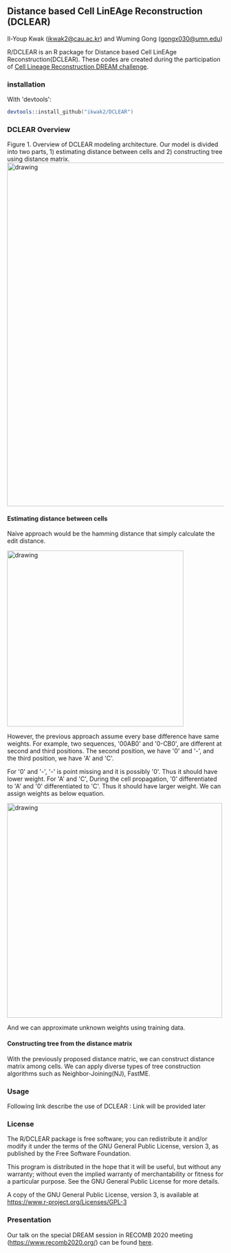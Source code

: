 ## Distance based Cell LinEAge Reconstruction (DCLEAR)

Il-Youp Kwak (<ikwak2@cau.ac.kr>) and Wuming Gong (<gongx030@umn.edu>)

R/DCLEAR is an R package for Distance based Cell LinEAge Reconstruction(DCLEAR). These codes are created during the participation of [Cell Lineage Reconstruction DREAM challenge](https://www.synapse.org/#!Synapse:syn20692755/wiki/595096).

### installation

With 'devtools':
```S
devtools::install_github("ikwak2/DCLEAR")
```

### DCLEAR Overview 

Figure 1. Overview of DCLEAR modeling architecture. Our model is divided into two parts, 1) estimating distance between cells and 2) constructing tree using distance matrix.
<img src="https://ikwak2.github.io/tmpimages/modeling_overview.png" alt="drawing" width="800"/>

#### Estimating distance between cells

Naive approach would be the hamming distance that simply calculate the edit distance.

<img src="https://ikwak2.github.io/tmpimages/hamming.PNG" alt="drawing" width="410"/>

However, the previous approach assume every base difference have same weights. For example, two sequences, '00AB0' and '0-CB0', are different at second and third positions. The second position, we have '0' and '-', and the third position, we have 'A' and 'C'.

For '0' and '-', '-' is point missing and it is possibly '0'. Thus it should have lower weight.
For 'A' and 'C', During the cell propagation, '0' differentiated to 'A' and '0' differentiated to 'C'. Thus it should have larger weight.
We can assign weights as below equation.

<img src="https://ikwak2.github.io/tmpimages/whamming.PNG" alt="drawing" width="500"/>

And we can approximate unknown weights using training data.

#### Constructing tree from the distance matrix
With the previously proposed distance matric, we can construct distance matrix among cells. We can apply diverse types of tree construction algorithms such as Neighbor-Joining(NJ), FastME.


### Usage

Following link describe the use of DCLEAR : Link will be provided later


### License

The R/DCLEAR package is free software; you can redistribute it and/or
modify it under the terms of the GNU General Public License,
version 3, as published by the Free Software Foundation.

This program is distributed in the hope that it will be useful, but
without any warranty; without even the implied warranty of
merchantability or fitness for a particular purpose.  See the GNU
General Public License for more details.

A copy of the GNU General Public License, version 3, is available at
<https://www.r-project.org/Licenses/GPL-3>


### Presentation

Our talk on the special DREAM session in RECOMB 2020 meeting (https://www.recomb2020.org/) can be found [here](https://www.dropbox.com/s/a93q2lnqni6xf4q/RECOMB_2020_talk_final.pdf?dl=0).  
